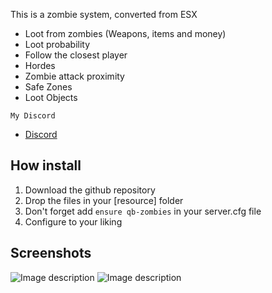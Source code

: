 This is a zombie system, converted from ESX
* Loot from zombies (Weapons, items and money)
* Loot probability
* Follow the closest player
* Hordes
* Zombie attack proximity
* Safe Zones
* Loot Objects

```My Discord```
- [Discord](https://discord.gg/6kJ5ubDEWE)

## How install
1. Download the github repository
2. Drop the files in your [resource] folder
3. Don't forget add `ensure qb-zombies` in your server.cfg file
4. Configure to your liking

## Screenshots
![Image description](https://cdn.discordapp.com/attachments/688425426015879308/966996245023449128/Screenshot_2022-04-22_023415.png)
![Image description](https://cdn.discordapp.com/attachments/688425426015879308/966996485654855680/unknown.png)
